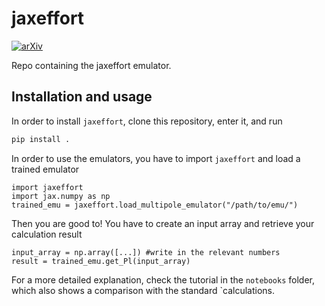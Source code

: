 # jaxeffort
[![arXiv](https://img.shields.io/badge/arXiv-2307.14339-b31b1b.svg)](https://arxiv.org/abs/2307.14339)

Repo containing the jaxeffort emulator.

## Installation and usage

In order to install `jaxeffort`, clone this repository, enter it, and run

```bash
pip install .
```

In order to use the emulators, you have to import `jaxeffort` and load a trained emulator

```python3
import jaxeffort
import jax.numpy as np
trained_emu = jaxeffort.load_multipole_emulator("/path/to/emu/")
```
Then you are good to! You have to create an input array and retrieve your calculation result

```python3
input_array = np.array([...]) #write in the relevant numbers
result = trained_emu.get_Pl(input_array)
```

For a more detailed explanation, check the tutorial in the `notebooks` folder, which also shows a comparison with the standard `calculations.
